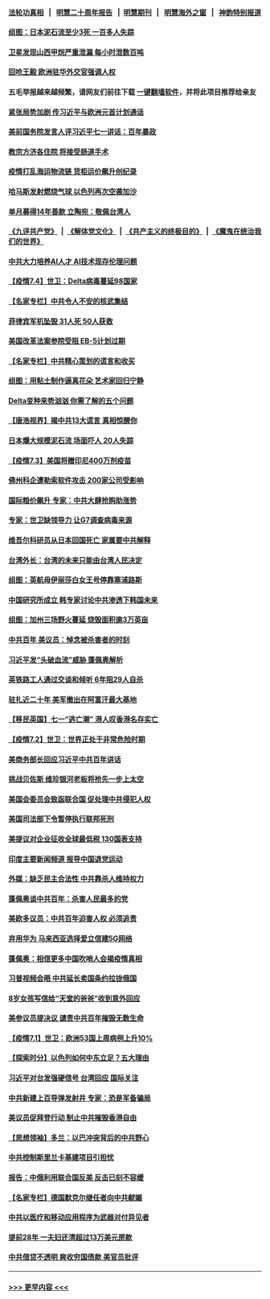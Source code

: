 #### [法轮功真相](https://github.com/gfw-breaker/truth/blob/master/README.md?t=0) &nbsp;&nbsp;|&nbsp;&nbsp; [明慧二十周年报告](https://github.com/gfw-breaker/mh-reports/blob/master/README.md?t=0) &nbsp;&nbsp;|&nbsp;&nbsp;[明慧期刊](https://github.com/gfw-breaker/mh-qikan) &nbsp;&nbsp;|&nbsp;&nbsp; [明慧海外之窗](https://github.com/gfw-breaker/mh-news/blob/master/README.md?t=0) &nbsp;&nbsp;|&nbsp;&nbsp; [神韵特别报道](https://github.com/gfw-breaker/mh-news/blob/master/shenyun.md?t=0)
#### [组图：日本泥石流至少3死 一百多人失踪](../pages/nsc418/n13067596.md?t=07051251) 
#### [卫星发现山西甲烷严重泄漏 每小时泄数百吨](../pages/nsc418/n13067638.md?t=07051251) 
#### [回呛王毅 欧洲驻华外交官强调人权](../pages/nsc418/n13067222.md?t=07051251) 
#### 五毛举报越来越频繁，请网友们前往下载 [一键翻墙软件](https://github.com/gfw-breaker/ssr-accounts)，并将此项目推荐给亲友
#### [紧张局势加剧 传习近平与欧洲元首计划通话](../pages/nsc418/n13067124.md?t=07051251) 
#### [美前国务院发言人评习近平七一讲话：百年暴政](../pages/nsc418/n13066986.md?t=07051251) 
#### [教宗方济各住院 将接受肠道手术](../pages/nsc418/n13066996.md?t=07051251) 
#### [疫情打乱海运物流链 货柜运价飙升创纪录](../pages/nsc418/n13066976.md?t=07051251) 
#### [哈马斯发射燃烧气球 以色列再次空袭加沙](../pages/nsc418/n13066885.md?t=07051251) 
#### [单月募得14年善款 立陶宛：敬佩台湾人](../pages/nsc418/n13066589.md?t=07051251) 
#### [《九评共产党》](https://github.com/begood0513/9ping.md/blob/master/README.md) &nbsp;|&nbsp; [《解体党文化》](../../../../jtdwh.md/blob/master/README.md)  &nbsp;|&nbsp; [《共产主义的终极目的》](../../../../gczydzjmd.md/blob/master/README.md) &nbsp;|&nbsp; [《魔鬼在统治我们的世界》](../../../../mgztzwmdsj.md/blob/master/README.md) 
#### [中共大力培养AI人才 AI技术现存伦理问题](../pages/nsc418/n13065889.md?t=07051251) 
#### [【疫情7.4】世卫：Delta病毒蔓延98国家](../pages/nsc418/n13066463.md?t=07051251) 
#### [【名家专栏】中共令人不安的核武集结](../pages/nsc418/n13065256.md?t=07051251) 
#### [菲律宾军机坠毁 31人死 50人获救](../pages/nsc418/n13066453.md?t=07051251) 
#### [美国改革法案参院受阻 EB-5计划过期](../pages/nsc418/n13065786.md?t=07051251) 
#### [【名家专栏】中共精心策划的谎言和收买](../pages/nsc418/n13065253.md?t=07051251) 
#### [组图：用粘土制作逼真花朵 艺术家回归宁静](../pages/nsc418/n13064840.md?t=07051251) 
#### [Delta变种来势汹汹 你需了解的五个问题](../pages/nsc418/n13065422.md?t=07051251) 
#### [【唐浩视界】揭中共13大谎言 真相惊醒你](../pages/nsc418/n13065208.md?t=07051251) 
#### [日本爆大规模泥石流 场面吓人 20人失踪](../pages/nsc418/n13065237.md?t=07051251) 
#### [【疫情7.3】美国将赠印尼400万剂疫苗](../pages/nsc418/n13065023.md?t=07051251) 
#### [佛州科企遭勒索软件攻击 200家公司受影响](../pages/nsc418/n13064932.md?t=07051251) 
#### [国际粮价飙升 专家：中共大肆抢购助涨势](../pages/nsc418/n13064616.md?t=07051251) 
#### [专家：世卫缺领导力 让G7调查病毒来源](../pages/nsc418/n13064094.md?t=07051251) 
#### [维吾尔科研员从日本回国死亡 家属要中共解释](../pages/nsc418/n13064089.md?t=07051251) 
#### [台湾外长：台湾的未来只能由台湾人民决定](../pages/nsc418/n13064082.md?t=07051251) 
#### [组图：英航母伊丽莎白女王号停靠塞浦路斯](../pages/nsc418/n13062981.md?t=07051251) 
#### [中国研究所成立 韩专家讨论中共渗透下韩国未来](../pages/nsc418/n13063378.md?t=07051251) 
#### [组图：加州三场野火蔓延 烧毁面积逾3万英亩](../pages/nsc418/n13063488.md?t=07051251) 
#### [中共百年 美议员：悼念被杀害者的时刻](../pages/nsc418/n13063735.md?t=07051251) 
#### [习近平发“头破血流”威胁 蓬佩奥解析](../pages/nsc418/n13063604.md?t=07051251) 
#### [英铁路工人通过交谈和倾听 6年阻29人自杀](../pages/nsc418/n13063314.md?t=07051251) 
#### [驻扎近二十年 美军撤出在阿富汗最大基地](../pages/nsc418/n13063297.md?t=07051251) 
#### [【移民英国】七一“逃亡潮” 港人叹香港名存实亡](../pages/nsc418/n13062195.md?t=07051251) 
#### [【疫情7.2】世卫：世界正处于非常危险时期](../pages/nsc418/n13062918.md?t=07051251) 
#### [美商务部长回应习近平中共百年讲话](../pages/nsc418/n13062903.md?t=07051251) 
#### [挑战贝佐斯 维珍银河老板将抢先一步上太空](../pages/nsc418/n13062442.md?t=07051251) 
#### [美国会委员会致函联合国 促处理中共侵犯人权](../pages/nsc418/n13061967.md?t=07051251) 
#### [美国司法部下令暂停执行联邦死刑](../pages/nsc418/n13062212.md?t=07051251) 
#### [美提议对企业征收全球最低税 130国表支持](../pages/nsc418/n13061428.md?t=07051251) 
#### [印度主要新闻频道 报导中国退党运动](../pages/nsc418/n13061621.md?t=07051251) 
#### [外媒：缺乏民主合法性 中共靠杀人维持权力](../pages/nsc418/n13061364.md?t=07051251) 
#### [蓬佩奥谈中共百年：杀害人民最多的党](../pages/nsc418/n13061271.md?t=07051251) 
#### [美欧多议员：中共百年迫害人权 必须追责](../pages/nsc418/n13061062.md?t=07051251) 
#### [弃用华为 马来西亚选择爱立信建5G网络](../pages/nsc418/n13060911.md?t=07051251) 
#### [蓬佩奥：相信更多中国吹哨人会揭疫情真相](../pages/nsc418/n13061054.md?t=07051251) 
#### [习普视频会晤 中共延长卖国条约拉拢俄国](../pages/nsc418/n13060971.md?t=07051251) 
#### [8岁女孩写信给“天堂的爸爸”收到意外回应](../pages/nsc418/n13059950.md?t=07051251) 
#### [美参议员提决议 谴责中共百年摧毁无数生命](../pages/nsc418/n13060723.md?t=07051251) 
#### [【疫情7.1】世卫：欧洲53国上周病例上升10%](../pages/nsc418/n13060205.md?t=07051251) 
#### [【探索时分】以色列如何中东立足？五大理由](../pages/nsc418/n13058903.md?t=07051251) 
#### [习近平对台发强硬信号 台湾回应 国际关注](../pages/nsc418/n13060108.md?t=07051251) 
#### [中共新建上百导弹发射井 专家：恐是军备骗局](../pages/nsc418/n13059998.md?t=07051251) 
#### [美议员促拜登行动 制止中共摧毁香港自由](../pages/nsc418/n13059424.md?t=07051251) 
#### [【思想领袖】多兰：以巴冲突背后的中共野心](../pages/nsc418/n13010990.md?t=07051251) 
#### [中共控制斯里兰卡基建项目引担忧](../pages/nsc418/n13058976.md?t=07051251) 
#### [报告：中俄利用联合国反美 反击已刻不容缓](../pages/nsc418/n13058878.md?t=07051251) 
#### [【名家专栏】德国默克尔继任者向中共献媚](../pages/nsc418/n13058286.md?t=07051251) 
#### [中共以医疗和移动应用程序为武器对付异见者](../pages/nsc418/n13058946.md?t=07051251) 
#### [提前28年 一夫妇还清超过13万美元房款](../pages/nsc418/n13058322.md?t=07051251) 
#### [中共借贷不透明 爽收穷国债款 美官员批评](../pages/nsc418/n13058629.md?t=07051251) 

----
#### [ >>> 更早内容 <<< ](../indexes/nsc418-earlier.md)
